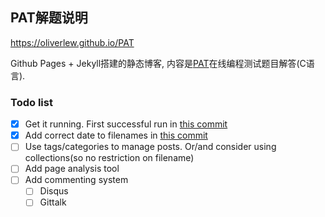 ## PAT解题说明

https://oliverlew.github.io/PAT

Github Pages + Jekyll搭建的静态博客, 内容是[PAT](https://www.patest.cn/contests)在线编程测试题目解答(C语言).

### Todo list

- [x] Get it running. First successful run in [this commit][first run]
- [x] Add correct date to filenames in [this commit][add date]
- [ ] Use tags/categories to manage posts. Or/and consider using collections(so no restriction on filename)
- [ ] Add page analysis tool
- [ ] Add commenting system
  - [ ] Disqus
  - [ ] Gittalk

[first run]: https://github.com/OliverLew/PAT/commit/a06f099b2a64138612128b2c9227b2b2514ff617
[add date]: https://github.com/OliverLew/PAT/commit/e6e23b82b4f12b895d2504602f8b4a6b9e912f41
